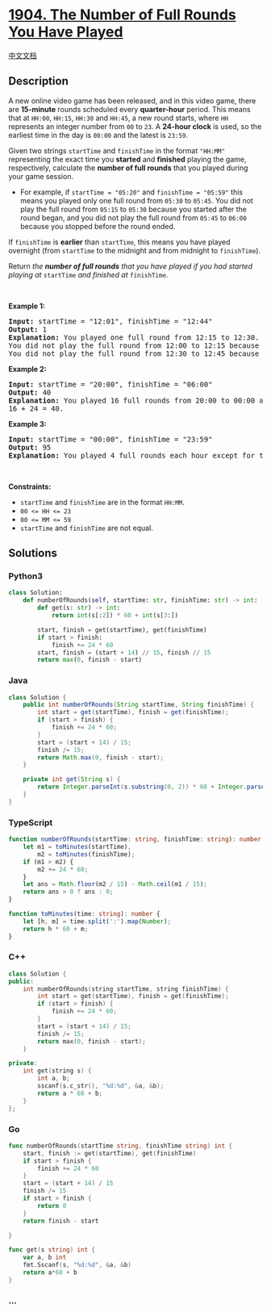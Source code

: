 # [1904. The Number of Full Rounds You Have Played](https://leetcode.com/problems/the-number-of-full-rounds-you-have-played)

[中文文档](/solution/1900-1999/1904.The%20Number%20of%20Full%20Rounds%20You%20Have%20Played/README.md)

## Description

<p>A new online video game has been released, and in this video game, there are <strong>15-minute</strong> rounds scheduled every <strong>quarter-hour</strong> period. This means that at <code>HH:00</code>, <code>HH:15</code>, <code>HH:30</code> and <code>HH:45</code>, a new round starts, where <code>HH</code> represents an integer number from <code>00</code> to <code>23</code>. A <strong>24-hour clock</strong> is used, so the earliest time in the day is <code>00:00</code> and the latest is <code>23:59</code>.</p>

<p>Given two strings <code>startTime</code> and <code>finishTime</code> in the format <code>&quot;HH:MM&quot;</code> representing the exact time you <strong>started</strong> and <strong>finished</strong> playing the game, respectively, calculate the <strong>number of full rounds</strong> that you played during your game session.</p>

<ul>
	<li>For example, if <code>startTime = &quot;05:20&quot;</code> and <code>finishTime = &quot;05:59&quot;</code> this means you played only one full round from <code>05:30</code> to <code>05:45</code>. You did not play the full round from <code>05:15</code> to <code>05:30</code> because you started after the round began, and you did not play the full round from <code>05:45</code> to <code>06:00</code> because you stopped before the round ended.</li>
</ul>

<p>If <code>finishTime</code> is <strong>earlier</strong> than <code>startTime</code>, this means you have played overnight (from <code>startTime</code> to the midnight and from midnight to <code>finishTime</code>).</p>

<p>Return <em>the <strong>number of full rounds</strong> that you have played if you had started playing at </em><code>startTime</code><em> and finished at </em><code>finishTime</code>.</p>

<p>&nbsp;</p>
<p><strong>Example 1:</strong></p>

<pre>
<strong>Input:</strong> startTime = &quot;12:01&quot;, finishTime = &quot;12:44&quot;
<strong>Output:</strong> 1
<strong>Explanation:</strong> You played one full round from 12:15 to 12:30.
You did not play the full round from 12:00 to 12:15 because you started playing at 12:01 after it began.
You did not play the full round from 12:30 to 12:45 because you stopped playing at 12:44 before it ended.
</pre>

<p><strong>Example 2:</strong></p>

<pre>
<strong>Input:</strong> startTime = &quot;20:00&quot;, finishTime = &quot;06:00&quot;
<strong>Output:</strong> 40
<strong>Explanation:</strong> You played 16 full rounds from 20:00 to 00:00 and 24 full rounds from 00:00 to 06:00.
16 + 24 = 40.
</pre>

<p><strong>Example 3:</strong></p>

<pre>
<strong>Input:</strong> startTime = &quot;00:00&quot;, finishTime = &quot;23:59&quot;
<strong>Output:</strong> 95
<strong>Explanation:</strong> You played 4 full rounds each hour except for the last hour where you played 3 full rounds.
</pre>

<p>&nbsp;</p>
<p><strong>Constraints:</strong></p>

<ul>
	<li><code>startTime</code> and <code>finishTime</code> are in the format <code>HH:MM</code>.</li>
	<li><code>00 &lt;= HH &lt;= 23</code></li>
	<li><code>00 &lt;= MM &lt;= 59</code></li>
	<li><code>startTime</code> and <code>finishTime</code> are not equal.</li>
</ul>

## Solutions

<!-- tabs:start -->

### **Python3**

```python
class Solution:
    def numberOfRounds(self, startTime: str, finishTime: str) -> int:
        def get(s: str) -> int:
            return int(s[:2]) * 60 + int(s[3:])

        start, finish = get(startTime), get(finishTime)
        if start > finish:
            finish += 24 * 60
        start, finish = (start + 14) // 15, finish // 15
        return max(0, finish - start)
```

### **Java**

```java
class Solution {
    public int numberOfRounds(String startTime, String finishTime) {
        int start = get(startTime), finish = get(finishTime);
        if (start > finish) {
            finish += 24 * 60;
        }
        start = (start + 14) / 15;
        finish /= 15;
        return Math.max(0, finish - start);
    }

    private int get(String s) {
        return Integer.parseInt(s.substring(0, 2)) * 60 + Integer.parseInt(s.substring(3));
    }
}
```

### **TypeScript**

```ts
function numberOfRounds(startTime: string, finishTime: string): number {
    let m1 = toMinutes(startTime),
        m2 = toMinutes(finishTime);
    if (m1 > m2) {
        m2 += 24 * 60;
    }
    let ans = Math.floor(m2 / 15) - Math.ceil(m1 / 15);
    return ans > 0 ? ans : 0;
}

function toMinutes(time: string): number {
    let [h, m] = time.split(':').map(Number);
    return h * 60 + m;
}
```

### **C++**

```cpp
class Solution {
public:
    int numberOfRounds(string startTime, string finishTime) {
        int start = get(startTime), finish = get(finishTime);
        if (start > finish) {
            finish += 24 * 60;
        }
        start = (start + 14) / 15;
        finish /= 15;
        return max(0, finish - start);
    }

private:
    int get(string s) {
        int a, b;
        sscanf(s.c_str(), "%d:%d", &a, &b);
        return a * 60 + b;
    }
};
```

### **Go**

```go
func numberOfRounds(startTime string, finishTime string) int {
	start, finish := get(startTime), get(finishTime)
	if start > finish {
		finish += 24 * 60
	}
	start = (start + 14) / 15
	finish /= 15
	if start > finish {
		return 0
	}
	return finish - start

}

func get(s string) int {
	var a, b int
	fmt.Sscanf(s, "%d:%d", &a, &b)
	return a*60 + b
}
```

### **...**

```

```

<!-- tabs:end -->
